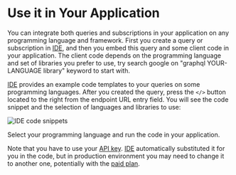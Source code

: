 # Use it in Your Application

You can integrate both queries and subscriptions in your application on any programming language and framework.
First you create a query or subscription in [IDE](/docs/ide/login), and then you embed this query
and some client code in your application. The client code depends on the programming language
and set of libraries you prefer to use, try search google on "graphql YOUR-LANGUAGE library" keyword to start with.


[IDE](/docs/ide/login) provides an example code templates to your queries 
on some programming languages. After you created the query, press the ```</>``` button
located to the right from the endpoint URL entry field. 
You will see the code snippet and the selection of languages and libraries to use:


![IDE code snippets](/img/ide/code_snippets.png)

Select your programming language and run the code in your application.

Note that you have to use your [API key](/docs/ide/authorisation.md). [IDE](/docs/ide/login) automatically
substituted it for you in the code, but in production environment you may need to change it
to another one, potentially with the [paid plan](/docs/ide/paid).